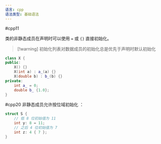```yaml
---
语言: cpp
语法类型: 基础语法
---
```

#cpp11 

类的非静态成员在声明时可以使用 `=` 或 `{}` 直接初始化。

> [!warning] 初始化列表对数据成员的初始化总是优先于声明时默认初始化

```cpp
class X {
public:
    X() {}
    X(int a) : a_(a) {}
    X(double b) : b_(b) {}
private:
    int a_ = 0;
    double b_ {1.0};
}
```

#cpp20 非静态成员允许按位域初始化 ：

```cpp
struct S {
    // 低 8 位初始值为 11
    int y: 8 = 11;
    // 之后 4 位初始值为 7
    int z: 4 { 7 };
}
```

‍
